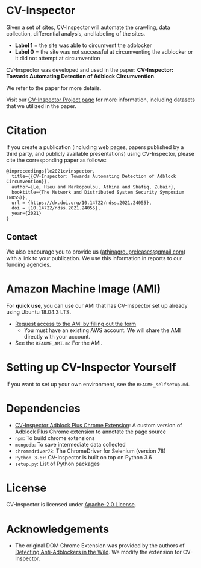 # CV-Inspector
Given a set of sites, CV-Inspector will automate the crawling, data collection, differential analysis, and labeling of the sites. 

* **Label 1** = the site was able to circumvent the adblocker 
* **Label 0** = the site was not successful at circumventing the adblocker or it did not attempt at circumvention

CV-Inspector was developed and used in the paper: **CV-Inspector: Towards Automating Detection of Adblock Circumvention**.

We refer to the paper for more details.

Visit our [CV-Inspector Project page](https://athinagroup.eng.uci.edu/projects/cv-inspector/) for more information, including datasets that we utilized in the paper.

# Citation
If you create a publication (including web pages, papers published by a third party, and publicly available presentations) using CV-Inspector, please cite the corresponding paper as follows:
```
@inproceedings{le2021cvinspector,
  title={{CV-Inspector: Towards Automating Detection of Adblock Circumvention}},
  author={Le, Hieu and Markopoulou, Athina and Shafiq, Zubair},
  booktitle={The Network and Distributed System Security Symposium (NDSS)},
  url = {https://dx.doi.org/10.14722/ndss.2021.24055},
  doi = {10.14722/ndss.2021.24055},
  year={2021}
}
```

## Contact
We also encourage you to provide us ([athinagroupreleases@gmail.com](mailto:athinagroupreleases@gmail.com)) with a link to your publication. We use this information in reports to our funding agencies.

# Amazon Machine Image (AMI)
For **quick use**, you can use our AMI that has CV-Inspector set up already using Ubuntu 18.04.3 LTS.

* [Request access to the AMI by filling out the form](https://https://athinagroup.eng.uci.edu/projects/cv-inspector/ami/)
    * You must have an existing AWS account. We will share the AMI directly with your account.
* See the `README_AMI.md` For the AMI.

# Setting up CV-Inspector Yourself

If you want to set up your own environment, see the `README_selfsetup.md`. 

# Dependencies
- [CV-Inspector Adblock Plus Chrome Extension](https://github.com/levanhieu-git/cv-inspector-adblockpluschrome): A custom version of Adblock Plus Chrome extension to annotate the page source
- `npm`: To build chrome extensions
- `mongodb`: To save intermediate data collected
- `chromedriver78`: The ChromeDriver for Selenium (version 78)
- `Python 3.6+`: CV-Inspector is built on top on Python 3.6
- `setup.py`: List of Python packages

# License
CV-Inspector is licensed under [Apache-2.0 License](https://www.apache.org/licenses/LICENSE-2.0).

# Acknowledgements
- The original DOM Chrome Extension was provided by the authors of [Detecting Anti-Adblockers in the Wild](https://content.sciendo.com/view/journals/popets/2017/3/article-p130.xml). We modify the extension for CV-Inspector.
